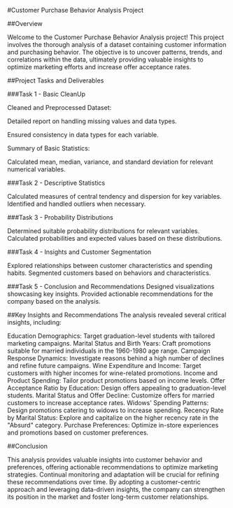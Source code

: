 #Customer Purchase Behavior Analysis Project



##Overview

Welcome to the Customer Purchase Behavior Analysis project! This project involves the thorough analysis of a dataset containing customer information and purchasing behavior. The objective is to uncover patterns, trends, and correlations within the data, ultimately providing valuable insights to optimize marketing efforts and increase offer acceptance rates.

##Project Tasks and Deliverables

###Task 1 - Basic CleanUp

Cleaned and Preprocessed Dataset:

Detailed report on handling missing values and data types.

Ensured consistency in data types for each variable.

Summary of Basic Statistics:

Calculated mean, median, variance, and standard deviation for relevant numerical variables.

###Task 2 - Descriptive Statistics

Calculated measures of central tendency and dispersion for key variables.
Identified and handled outliers when necessary.

###Task 3 - Probability Distributions

Determined suitable probability distributions for relevant variables.
Calculated probabilities and expected values based on these distributions.

###Task 4 - Insights and Customer Segmentation

Explored relationships between customer characteristics and spending habits.
Segmented customers based on behaviors and characteristics.

###Task 5 - Conclusion and Recommendations
Designed visualizations showcasing key insights.
Provided actionable recommendations for the company based on the analysis.


##Key Insights and Recommendations
The analysis revealed several critical insights, including:

Education Demographics: Target graduation-level students with tailored marketing campaigns.
Marital Status and Birth Years: Craft promotions suitable for married individuals in the 1960-1980 age range.
Campaign Response Dynamics: Investigate reasons behind a high number of declines and refine future campaigns.
Wine Expenditure and Income: Target customers with higher incomes for wine-related promotions.
Income and Product Spending: Tailor product promotions based on income levels.
Offer Acceptance Ratio by Education: Design offers appealing to graduation-level students.
Marital Status and Offer Decline: Customize offers for married customers to increase acceptance rates.
Widows' Spending Patterns: Design promotions catering to widows to increase spending.
Recency Rate by Marital Status: Explore and capitalize on the higher recency rate in the "Absurd" category.
Purchase Preferences: Optimize in-store experiences and promotions based on customer preferences.

##Conclusion

This analysis provides valuable insights into customer behavior and preferences, offering actionable recommendations to optimize marketing strategies. Continual monitoring and adaptation will be crucial for refining these recommendations over time. By adopting a customer-centric approach and leveraging data-driven insights, the company can strengthen its position in the market and foster long-term customer relationships.
